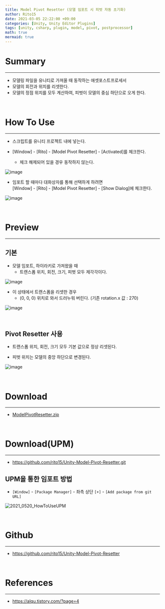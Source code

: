 ```yaml
---
title: Model Pivot Resetter (모델 임포트 시 피벗 자동 초기화)
author: Rito15
date: 2021-03-05 22:22:00 +09:00
categories: [Unity, Unity Editor Plugins]
tags: [unity, csharp, plugin, model, pivot, postprocessor]
math: true
mermaid: true
---
```


# Summary
---
- 모델링 파일을 유니티로 가져올 때 동작하는 애셋포스트프로세서
- 모델의 회전과 위치를 리셋한다.
- 모델의 정점 위치를 모두 계산하여, 피벗이 모델의 중심 하단으로 오게 한다.

<br>

# How To Use
---
- 스크립트를 유니티 프로젝트 내에 넣는다.

- [Window] - [Rito] - [Model Pivot Resetter] - [Activated]를 체크한다.
  - 체크 해제되어 있을 경우 동작하지 않는다.

![image](https://user-images.githubusercontent.com/42164422/110126112-6dfb7900-7e07-11eb-8145-eb635f7b8761.png)

- 임포트 할 때마다 대화상자를 통해 선택하게 하려면<br>
  [Window] - [Rito] - [Model Pivot Resetter] - [Show Dialog]에 체크한다.

![image](https://user-images.githubusercontent.com/42164422/110122641-3559a080-7e03-11eb-8db9-4d3247738a35.png)

<br>

# Preview
---

## 기본


- 모델 임포트, 하이라키로 가져왔을 때
  - 트랜스폼 위치, 회전, 크기, 피벗 모두 제각각이다.

![image](https://user-images.githubusercontent.com/42164422/110127359-e282e780-7e08-11eb-8fbc-9c7fe9debc58.png)


- 이 상태에서 트랜스폼을 리셋한 경우
  - (0, 0, 0) 위치로 와서 드러누워 버린다. (기존 rotation.x 값 : 270)

![image](https://user-images.githubusercontent.com/42164422/110122836-7a7dd280-7e03-11eb-96e0-ad1baf381101.png)


<br>

## Pivot Resetter 사용

- 트랜스폼 위치, 회전, 크기 모두 기본 값으로 정상 리셋된다.

- 피벗 위치는 모델의 중앙 하단으로 변경된다.

![image](https://user-images.githubusercontent.com/42164422/110123018-bd3faa80-7e03-11eb-9c25-25f4d8e3fe58.png)

<br>

# Download
---
- [ModelPivotResetter.zip](https://github.com/rito15/Images/files/6090997/ModelPivotResetter.zip)

<br>

# Download(UPM)
---
- https://github.com/rito15/Unity-Model-Pivot-Resetter.git

## UPM을 통한 임포트 방법
 - `[Window]` - `[Package Manager]` - 좌측 상단 `[+]` - `[Add package from git URL]`

![2021_0520_HowToUseUPM](https://user-images.githubusercontent.com/42164422/118945484-7425de00-b990-11eb-93d6-17853a4836c6.gif)

<br>

# Github
---
- <https://github.com/rito15/Unity-Model-Pivot-Resetter>

<br>

# References
---
- <https://alqu.tistory.com/?page=4>